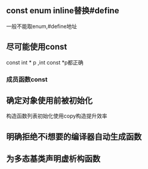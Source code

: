 ##  const enum inline替换#define

一般不能取enum,#define地址

## 尽可能使用const

const int * p ,int const *p都正确

### 成员函数const

## 确定对象使用前被初始化

构造函数列表初始化使用copy构造提升效率

## 明确拒绝不i想要的编译器自动生成函数

## 为多态基类声明虚析构函数